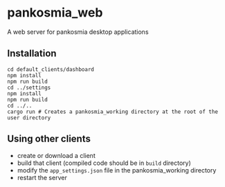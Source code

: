 # pankosmia_web
A web server for pankosmia desktop applications

## Installation
```
cd default_clients/dashboard
npm install
npm run build
cd ../settings
npm install
npm run build
cd ../..
cargo run # Creates a pankosmia_working directory at the root of the user directory
```

## Using other clients
- create or download a client
- build that client (compiled code should be in `build` directory)
- modify the `app_settings.json` file in the pankosmia_working directory
- restart the server

